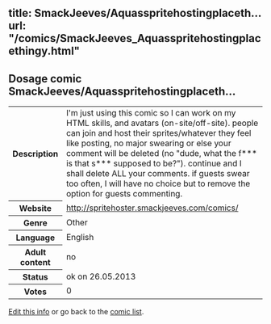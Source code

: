 title: SmackJeeves/Aquasspritehostingplaceth...
url: "/comics/SmackJeeves_Aquasspritehostingplacethingy.html"
---
Dosage comic SmackJeeves/Aquasspritehostingplaceth...
-----------------------------------------

<p id="msg"></p>
<script type="text/javascript">
if (window.location.search === '?edit_info_mail=sent_ok') {
  var elem = document.getElementById("msg");
  elem.innerHTML = 'Edited information sucessfully sent for review, which is usually done daily. Thanks!';
  elem.className = 'ok';
}
</script>
<table class="comicinfo">
<tr>
<th>Description</th><td>I'm just using this comic so I can work on my HTML skills, and avatars (on-site/off-site). people can join and host their sprites/whatever they feel like posting, no major swearing or else your comment will be deleted (no &quot;dude, what the f*** is that s*** supposed to be?&quot;). continue and I shall delete ALL your comments. if guests swear too often, I will have no choice but to remove the option for guests commenting.</td>
</tr>
<tr>
<th>Website</th><td><a href="http://spritehoster.smackjeeves.com/comics/">http://spritehoster.smackjeeves.com/comics/</a></td>
</tr>
<tr>
<th>Genre</th><td>Other</td>
</tr>
<tr>
<th>Language</th><td>English</td>
</tr>
<tr>
<th>Adult content</th><td>no</td>
</tr>
<tr>
<th>Status</th><td>ok on 26.05.2013</td>
</tr>
<tr>
<th>Votes</th><td>0</td>
</tr>
</table>

[Edit this info](SmackJeeves_Aquasspritehostingplacethingy_edit.html) or go back to the [comic list](../comic-index.html).

